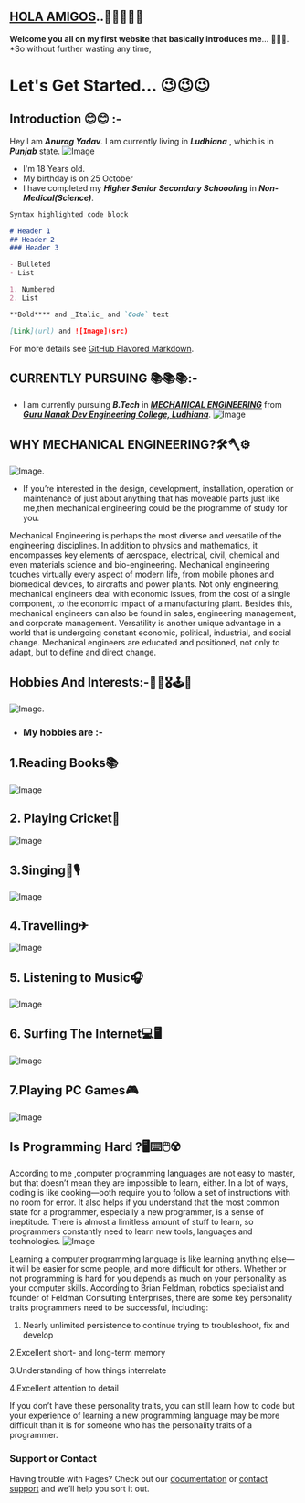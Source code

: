 ## [HOLA AMIGOS](https://www.google.com/search?rlz=1C1GIWA_enIN888IN888&ei=HppPXt72L5CS9QOGi7-wAg&q=hola+amigo+to+english&oq=hola+amigo+to+&gs_l=psy-ab.3.0.0i22i30l10.724388.731324..732148...1.2..0.277.2920.0j9j5......0....1..gws-wiz.....6..0i71j0i67j0i131i67j0i131j0j0i362i308i154i357j0i273j0i131i273j0i10j0i22i10i30j0i22i30i19.rVdWrC7GbSs)..🙋‍♂️🙋‍♂️👋

**Welcome you all on my first website that basically introduces me**... 🤞🤞😎.
*So without further wasting any time,
# Let's Get Started... 😉😉😉
## Introduction 😊😊 :-
 
 Hey I am **_Anurag Yadav_**. I am currently living in **_Ludhiana_** , which is in **_Punjab_** state.
 ![Image](https://smartcity.eletsonline.com/wp-content/uploads/2018/06/hqdefault.jpg)
 * I'm 18 Years old.
 * My birthday is on 25 October
* I have completed my **_Higher Senior Secondary Schoooling_** in **_Non-Medical(Science)_**.
```markdown
Syntax highlighted code block

# Header 1
## Header 2
### Header 3

- Bulleted
- List

1. Numbered
2. List

**Bold**** and _Italic_ and `Code` text

[Link](url) and ![Image](src)
```

For more details see [GitHub Flavored Markdown](https://guides.github.com/features/mastering-markdown/).

## CURRENTLY PURSUING 📚📚📚:-
* I am currently pursuing **_B.Tech_** in [**_MECHANICAL ENGINEERING_**](https://me.gndec.ac.in/) from [**_Guru Nanak Dev Engineering College, Ludhiana_**](https://www.gndec.ac.in/).
![Image](https://www.gndec.ac.in/gndec/gne_front.jpg)

## WHY MECHANICAL ENGINEERING?🛠🪓⚙
![Image](https://blogs.staffs.ac.uk/student-blogs/files/2017/07/IMG_3825-678x367.jpg).
* If you’re interested in the design, development, installation, operation or maintenance of just about anything that has moveable parts just like me,then mechanical engineering could be the programme of study for you.

Mechanical Engineering is perhaps the most diverse and versatile of the engineering disciplines. In addition to physics and mathematics, it encompasses key elements of aerospace, electrical, civil, chemical and even materials science and bio-engineering. Mechanical engineering touches virtually every aspect of modern life, from mobile phones and biomedical devices, to aircrafts and power plants. Not only engineering, mechanical engineers deal with economic issues, from the cost of a single component, to the economic impact of a manufacturing plant. Besides this, mechanical engineers can also be found in sales, engineering management, and corporate management. Versatility is another unique advantage in a world that is undergoing constant economic, political, industrial, and social change. Mechanical engineers are educated and positioned, not only to adapt, but to define and direct change.

## Hobbies And Interests:-🎨🏏🎖🕹🎤
![Image](https://leverageedu.com/blog/wp-content/uploads/2018/02/Hobbies-743x500.jpg).
* ### My hobbies are :-
## 1.Reading Books📚
![Image](https://cnet2.cbsistatic.com/img/8ZE1Dqr7xrkMQBCjL2DBppR0v8U=/1092x0/2019/11/21/56757cef-e8d9-4257-a53c-10f736eb61f1/gettyimages-1130490453.jpg) 

## 2. Playing Cricket🏏
![Image](https://static.toiimg.com/thumb/msid-71456846,width-1070,height-580,imgsize-1614533,resizemode-75,overlay-toi_sw,pt-32,y_pad-40/photo.jpg)

## 3.Singing🎤🎙
![Image](https://brexitbritsabroad.com/wp-content/uploads/2018/12/israel-palacio-459693-unsplash-1024x683.jpg) 

## 4.Travelling✈
![Image](https://www.abc.net.au/cm/rimage/11097260-16x9-xlarge.jpg?v=3)

## 5. Listening to Music🎧
![Image](https://i.pinimg.com/originals/54/9a/ae/549aae713a6dbd008896f16255da325d.jpg)

## 6. Surfing The Internet💻🖥
![Image](https://i1.wp.com/www.orseep.com/blog/wp-content/uploads/2015/09/surfing-internet.jpg?fit=1280%2C850)

## 7.Playing PC Games🎮
![Image](https://www.gamengadgets.com/wp-content/uploads/2019/02/games_PC.jpg)

## Is Programming Hard ?🖥⌨🖱☢
According to me ,computer programming languages are not easy to master, but that doesn’t mean they are impossible to learn, either. In a lot of ways, coding is like cooking—both require you to follow a set of instructions with no room for error. It also helps if you understand that the most common state for a programmer, especially a new programmer, is a sense of ineptitude. There is almost a limitless amount of stuff to learn, so programmers constantly need to learn new tools, languages and technologies.
![Image](https://cdn.dribbble.com/users/2040619/screenshots/4884525/__________-4___________________1.jpg)

 Learning a computer programming language is like learning anything else—it will be easier for some people, and more difficult for others. Whether or not programming is hard for you depends as much on your personality as your computer skills. According to Brian Feldman, robotics specialist and founder of Feldman Consulting Enterprises, there are some key personality traits programmers need to be successful, including:

 1. Nearly unlimited persistence to continue trying to troubleshoot, fix and develop
 
 2.Excellent short- and long-term memory
 
 3.Understanding of how things interrelate
 
 4.Excellent attention to detail
 
 If you don’t have these personality traits, you can still learn how to code but your experience of learning a new programming language may be more difficult than it is for someone who has the personality traits of a programmer.


### Support or Contact

Having trouble with Pages? Check out our [documentation](https://help.github.com/categories/github-pages-basics/) or [contact support](https://github.com/contact) and we’ll help you sort it out.
